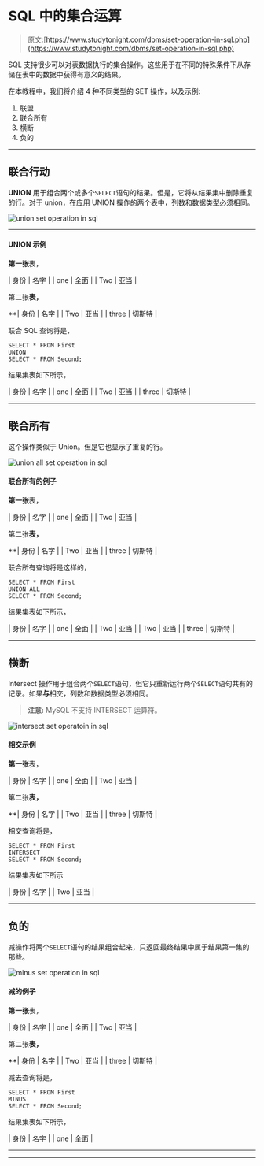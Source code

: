 # SQL 中的集合运算

> 原文:[https://www.studytonight.com/dbms/set-operation-in-sql.php](https://www.studytonight.com/dbms/set-operation-in-sql.php)

SQL 支持很少可以对表数据执行的集合操作。这些用于在不同的特殊条件下从存储在表中的数据中获得有意义的结果。

在本教程中，我们将介绍 4 种不同类型的 SET 操作，以及示例:

1.  联盟
2.  联合所有
3.  横断
4.  负的

* * *

## 联合行动

**UNION** 用于组合两个或多个`SELECT`语句的结果。但是，它将从结果集中删除重复的行。对于 union，在应用 UNION 操作的两个表中，列数和数据类型必须相同。

![union set operation in sql](../Images/e0a93f13d30cd87f7145259ef8a930ab.png)

* * *

#### UNION 示例

**第一张**表，

| 身份 | 名字 |
| one | 全面 |
| Two | 亚当 |

第二张**表，**

 **| 身份 | 名字 |
| Two | 亚当 |
| three | 切斯特 |

联合 SQL 查询将是，

```
SELECT * FROM First 
UNION
SELECT * FROM Second;
```

结果集表如下所示，

| 身份 | 名字 |
| one | 全面 |
| Two | 亚当 |
| three | 切斯特 |

* * *

## 联合所有

这个操作类似于 Union。但是它也显示了重复的行。

![union all set operation in sql](../Images/33c4466e0872323735dc067db64536eb.png)

#### 联合所有的例子

**第一张**表，

| 身份 | 名字 |
| one | 全面 |
| Two | 亚当 |

第二张**表，**

 **| 身份 | 名字 |
| Two | 亚当 |
| three | 切斯特 |

联合所有查询将是这样的，

```
SELECT * FROM First 
UNION ALL
SELECT * FROM Second;
```

结果集表如下所示，

| 身份 | 名字 |
| one | 全面 |
| Two | 亚当 |
| Two | 亚当 |
| three | 切斯特 |

* * *

## 横断

Intersect 操作用于组合两个`SELECT`语句，但它只重新运行两个`SELECT`语句共有的记录。如果**与**相交，列数和数据类型必须相同。

> **注意:** MySQL 不支持 INTERSECT 运算符。

![intersect set operatoin in sql](../Images/f0199f8705f64c49182a27ab5cc9bdc9.png)

#### 相交示例

**第一张**表，

| 身份 | 名字 |
| one | 全面 |
| Two | 亚当 |

第二张**表，**

 **| 身份 | 名字 |
| Two | 亚当 |
| three | 切斯特 |

相交查询将是，

```
SELECT * FROM First 
INTERSECT
SELECT * FROM Second;
```

结果集表如下所示

| 身份 | 名字 |
| Two | 亚当 |

* * *

## 负的

减操作将两个`SELECT`语句的结果组合起来，只返回最终结果中属于结果第一集的那些。

![minus set operation in sql](../Images/c6956882b045b04bb67a28adb496f5aa.png)

#### 减的例子

**第一张**表，

| 身份 | 名字 |
| one | 全面 |
| Two | 亚当 |

第二张**表，**

 **| 身份 | 名字 |
| Two | 亚当 |
| three | 切斯特 |

减去查询将是，

```
SELECT * FROM First 
MINUS
SELECT * FROM Second;
```

结果集表如下所示，

| 身份 | 名字 |
| one | 全面 |

* * *

* * *********